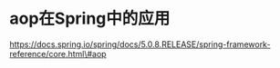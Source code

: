 # aop在Spring中的应用

https://docs.spring.io/spring/docs/5.0.8.RELEASE/spring-framework-reference/core.html\#aop



